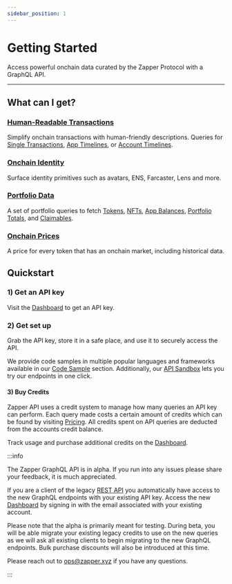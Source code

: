 ```yaml
---
sidebar_position: 1
---
```


# Getting Started

Access powerful onchain data curated by the Zapper Protocol with a GraphQL API.

---

## What can I get?

### [Human-Readable Transactions](/docs/api-intro/human-readable-transactions/timeline-event)

Simplify onchain transactions with human-friendly descriptions. Queries for [Single Transactions](/docs/api-intro/human-readable-transactions/timeline-event), [App Timelines](/docs/api-intro/human-readable-transactions/app-timelines), or [Account Timelines](/docs/api-intro/human-readable-transactions/account-timelines).

### [Onchain Identity](/docs/api-intro/onchain-identity)

Surface identity primitives such as avatars, ENS, Farcaster, Lens and more.

### [Portfolio Data](/docs/api-intro/portfolio/claimables)

A set of portfolio queries to fetch [Tokens](/docs/api-intro/portfolio/token-balances), [NFTs](/docs/api-intro/portfolio/nft-balances), [App Balances](/docs/api-intro/portfolio/app-balances), [Portfolio Totals](/docs/api-intro/portfolio/portfolio-totals), and [Claimables](/docs/api-intro/portfolio/claimables).

### [Onchain Prices](/docs/api-intro/onchain-prices)

A price for every token that has an onchain market, including historical data.

## Quickstart

### 1) Get an API key

Visit the [Dashboard](/dashboard) to get an API key.

### 2) Get set up

Grab the API key, store it in a safe place, and use it to securely access the API.

We provide code samples in multiple popular languages and frameworks available in our [Code Sample](/docs/api-intro/code-samples) section. Additionally, our [API Sandbox](/docs/api-intro/sandbox)  lets you try our endpoints in one click.


#### 3) Buy Credits

Zapper API uses a credit system to manage how many queries an API key can perform. Each query made costs a certain amount of credits which can be found by visiting [Pricing](/docs/api-intro/pricing). All credits spent on API queries are deducted from the accounts credit balance.

Track usage and purchase additional credits on the [Dashboard](/dashboard).

:::info

The Zapper GraphQL API is in alpha. If you run into any issues please share your feedback, it is much appreciated. 

If you are a client of the legacy [REST API](https://studio.zapper.xyz/docs/apis/getting-started) you automatically have access to the new GraphQL endpoints with your existing API key. Access the new [Dashboard](/dashboard) by signing in with the email associated with your existing account.

Please note that the alpha is primarily meant for testing. During beta, you will be able migrate your existing legacy credits to use on the new queries as we will ask all existing clients to begin migrating to the new GraphQL endpoints. Bulk purchase discounts will also be introduced at this time.


Please reach out to ops@zapper.xyz if you have any questions.

:::